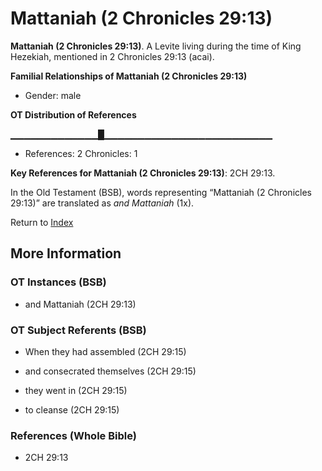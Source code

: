# Mattaniah (2 Chronicles 29:13)
**Mattaniah (2 Chronicles 29:13)**. 
A Levite living during the time of King Hezekiah, mentioned in 2 Chronicles 29:13 (acai). 




**Familial Relationships of Mattaniah (2 Chronicles 29:13)**


* Gender: male


**OT Distribution of References**

▁▁▁▁▁▁▁▁▁▁▁▁▁█▁▁▁▁▁▁▁▁▁▁▁▁▁▁▁▁▁▁▁▁▁▁▁▁▁
* References: 2 Chronicles: 1



**Key References for Mattaniah (2 Chronicles 29:13)**: 
2CH 29:13. 


In the Old Testament (BSB), words representing “Mattaniah (2 Chronicles 29:13)” are translated as 
*and Mattaniah* (1x). 




Return to [Index](00-Index.md)

## More Information

### OT Instances (BSB)

* and Mattaniah (2CH 29:13)



### OT Subject Referents (BSB)

* When they had assembled (2CH 29:15)

* and consecrated themselves (2CH 29:15)

* they went in (2CH 29:15)

* to cleanse (2CH 29:15)



### References (Whole Bible)

* 2CH 29:13



